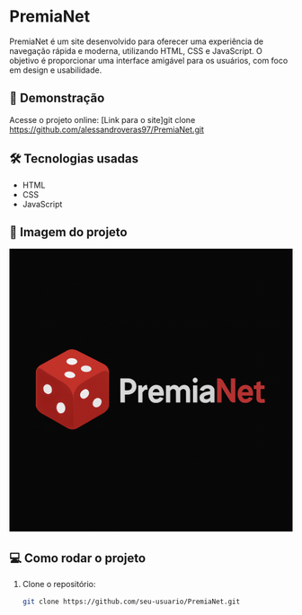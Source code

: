 # PremiaNet

PremiaNet é um site desenvolvido para oferecer uma experiência de navegação rápida e moderna, utilizando HTML, CSS e JavaScript. O objetivo é proporcionar uma interface amigável para os usuários, com foco em design e usabilidade.

## 🚀 Demonstração
Acesse o projeto online: [Link para o site]git clone https://github.com/alessandroveras97/PremiaNet.git

## 🛠️ Tecnologias usadas
- HTML
- CSS
- JavaScript

## 📸 Imagem do projeto
![Logo do PremiaNet](img/Logo.png)

## 💻 Como rodar o projeto

1. Clone o repositório:
   ```bash
   git clone https://github.com/seu-usuario/PremiaNet.git
